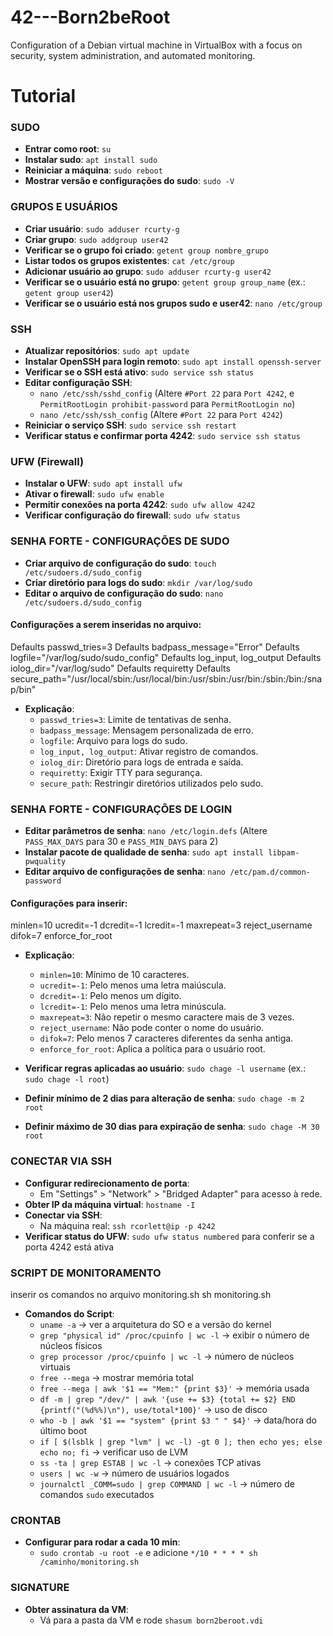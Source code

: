 # 42---Born2beRoot
Configuration of a Debian virtual machine in VirtualBox with a focus on security, system administration, and automated monitoring.

# Tutorial
### SUDO
- **Entrar como root**: `su`
- **Instalar sudo**: `apt install sudo`
- **Reiniciar a máquina**: `sudo reboot`
- **Mostrar versão e configurações do sudo**: `sudo -V`

### GRUPOS E USUÁRIOS
- **Criar usuário**: `sudo adduser rcurty-g`
- **Criar grupo**: `sudo addgroup user42`
- **Verificar se o grupo foi criado**: `getent group nombre_grupo`
- **Listar todos os grupos existentes**: `cat /etc/group`
- **Adicionar usuário ao grupo**: `sudo adduser rcurty-g user42`
- **Verificar se o usuário está no grupo**: `getent group group_name` (ex.: `getent group user42`)
- **Verificar se o usuário está nos grupos sudo e user42**: `nano /etc/group`

### SSH
- **Atualizar repositórios**: `sudo apt update`
- **Instalar OpenSSH para login remoto**: `sudo apt install openssh-server`
- **Verificar se o SSH está ativo**: `sudo service ssh status`
- **Editar configuração SSH**:
  - `nano /etc/ssh/sshd_config` (Altere `#Port 22` para `Port 4242`, e `PermitRootLogin prohibit-password` para `PermitRootLogin no`)
  - `nano /etc/ssh/ssh_config` (Altere `#Port 22` para `Port 4242`)
- **Reiniciar o serviço SSH**: `sudo service ssh restart`
- **Verificar status e confirmar porta 4242**: `sudo service ssh status`

### UFW (Firewall)
- **Instalar o UFW**: `sudo apt install ufw`
- **Ativar o firewall**: `sudo ufw enable`
- **Permitir conexões na porta 4242**: `sudo ufw allow 4242`
- **Verificar configuração do firewall**: `sudo ufw status`

### SENHA FORTE - CONFIGURAÇÕES DE SUDO
- **Criar arquivo de configuração do sudo**: `touch /etc/sudoers.d/sudo_config`
- **Criar diretório para logs do sudo**: `mkdir /var/log/sudo`
- **Editar o arquivo de configuração do sudo**: `nano /etc/sudoers.d/sudo_config`

#### Configurações a serem inseridas no arquivo:
Defaults passwd_tries=3
Defaults badpass_message="Error"
Defaults logfile="/var/log/sudo/sudo_config"
Defaults log_input, log_output
Defaults iolog_dir="/var/log/sudo"
Defaults requiretty
Defaults secure_path="/usr/local/sbin:/usr/local/bin:/usr/sbin:/usr/bin:/sbin:/bin:/snap/bin"

- **Explicação**:
  - `passwd_tries=3`: Limite de tentativas de senha.
  - `badpass_message`: Mensagem personalizada de erro.
  - `logfile`: Arquivo para logs do sudo.
  - `log_input, log_output`: Ativar registro de comandos.
  - `iolog_dir`: Diretório para logs de entrada e saída.
  - `requiretty`: Exigir TTY para segurança.
  - `secure_path`: Restringir diretórios utilizados pelo sudo.

### SENHA FORTE - CONFIGURAÇÕES DE LOGIN
- **Editar parâmetros de senha**: `nano /etc/login.defs` (Altere `PASS_MAX_DAYS` para 30 e `PASS_MIN_DAYS` para 2)
- **Instalar pacote de qualidade de senha**: `sudo apt install libpam-pwquality`
- **Editar arquivo de configurações de senha**: `nano /etc/pam.d/common-password`

#### Configurações para inserir:
minlen=10 ucredit=-1 dcredit=-1 lcredit=-1 maxrepeat=3 reject_username difok=7 enforce_for_root

- **Explicação**:
  - `minlen=10`: Mínimo de 10 caracteres.
  - `ucredit=-1`: Pelo menos uma letra maiúscula.
  - `dcredit=-1`: Pelo menos um dígito.
  - `lcredit=-1`: Pelo menos uma letra minúscula.
  - `maxrepeat=3`: Não repetir o mesmo caractere mais de 3 vezes.
  - `reject_username`: Não pode conter o nome do usuário.
  - `difok=7`: Pelo menos 7 caracteres diferentes da senha antiga.
  - `enforce_for_root`: Aplica a política para o usuário root.

- **Verificar regras aplicadas ao usuário**: `sudo chage -l username` (ex.: `sudo chage -l root`)
- **Definir mínimo de 2 dias para alteração de senha**: `sudo chage -m 2 root`
- **Definir máximo de 30 dias para expiração de senha**: `sudo chage -M 30 root`

### CONECTAR VIA SSH
- **Configurar redirecionamento de porta**:
  - Em "Settings" > "Network" > "Bridged Adapter" para acesso à rede.
- **Obter IP da máquina virtual**: `hostname -I`
- **Conectar via SSH**:
  - Na máquina real: `ssh rcorlett@ip -p 4242`
- **Verificar status do UFW**: `sudo ufw status numbered` para conferir se a porta 4242 está ativa

### SCRIPT DE MONITORAMENTO
inserir os comandos no arquivo monitoring.sh
sh monitoring.sh
- **Comandos do Script**:
  - `uname -a` -> ver a arquitetura do SO e a versão do kernel
  - `grep "physical id" /proc/cpuinfo | wc -l` -> exibir o número de núcleos físicos
  - `grep processor /proc/cpuinfo | wc -l` -> número de núcleos virtuais
  - `free --mega` -> mostrar memória total
  - `free --mega | awk '$1 == "Mem:" {print $3}'` -> memória usada
  - `df -m | grep "/dev/" | awk '{use += $3} {total += $2} END {printf("(%d%%)\n"), use/total*100}'` -> uso de disco
  - `who -b | awk '$1 == "system" {print $3 " " $4}'` -> data/hora do último boot
  - `if [ $(lsblk | grep "lvm" | wc -l) -gt 0 ]; then echo yes; else echo no; fi` -> verificar uso de LVM
  - `ss -ta | grep ESTAB | wc -l` -> conexões TCP ativas
  - `users | wc -w` -> número de usuários logados
  - `journalctl _COMM=sudo | grep COMMAND | wc -l` -> número de comandos `sudo` executados

### CRONTAB
- **Configurar para rodar a cada 10 min**:
  - `sudo crontab -u root -e` e adicione `*/10 * * * * sh /caminho/monitoring.sh`

### SIGNATURE
- **Obter assinatura da VM**:
  - Vá para a pasta da VM e rode `shasum born2beroot.vdi`
